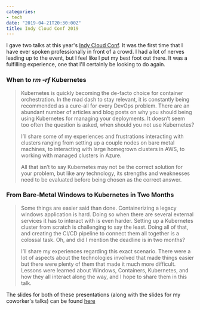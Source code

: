 ```yaml
---
categories:
- tech
date: "2019-04-21T20:30:00Z"
title: Indy Cloud Conf 2019
---
```

I gave two talks at this year's [Indy Cloud Conf](https://2019.indycloudconf.com/). It was the first time that I have ever spoken professionally in front of a crowd. I had a lot of nerves leading up to the event, but I feel like I put my best foot out there. It was a fulfilling experience, one that I'll certainly be looking to do again.

### When to *rm -rf* Kubernetes
> Kubernetes is quickly becoming the de-facto choice for container orchestration. In the mad dash to stay relevant, it is constantly being recommended as a cure-all for every DevOps problem. There are an abundant number of articles and blog posts on why you should being using Kubernetes for managing your deployments. It doesn’t seem too often the question is asked, when should you not use Kubernetes?
>
>I’ll share some of my experiences and frustrations interacting with clusters ranging from setting up a couple nodes on bare metal machines, to interacting with large homegrown clusters in AWS, to working with managed clusters in Azure.
>
>All that isn’t to say Kubernetes may not be the correct solution for your problem, but like any technology, its strengths and weaknesses need to be evaluated before being chosen as the correct answer.

### From Bare-Metal Windows to Kubernetes in Two Months
>Some things are easier said than done. Containerizing a legacy windows application is hard. Doing so when there are several external services it has to interact with is even harder. Setting up a Kubernetes cluster from scratch is challenging to say the least. Doing all of that, and creating the CI/CD pipeline to connect them all together is a colossal task. Oh, and did I mention the deadline is in two months?
>
>I’ll share my experiences regarding this exact scenario. There were a lot of aspects about the technologies involved that made things easier but there were plenty of them that made it much more difficult. Lessons were learned about Windows, Containers, Kubernetes, and how they all interact along the way, and I hope to share them in this talk.
>

The slides for both of these presentations (along with the slides for my coworker's talks) can be found [here](https://info.sep.com/2019indycloudconf)

